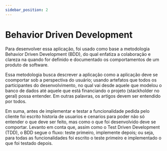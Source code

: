 ```yaml
---
sidebar_position: 2
---
```


# Behavior Driven Development 

Para desenvolver essa aplicação, foi usado como base a metodologia Behavior Driven Development (BDD), do qual enfatiza
a colaboração e clareza na quando for definido e documentado os comportamentos de um produto de software.

Essa metodologia busca descrever a aplicação como a aplicação deve se coomportar sob a perspectiva do usuário; usando 
artefatos que todos os participantes do desenvolvimento, no qual vai desde aquele que modelou o banco de dados até aquele
que está financiando o projeto (stackholder no geral) possa entender. Em outras palavras, os artigos devem ser entendido 
por todos. 

Em suma, antes de implementar e testar a funcionalidade pedida pelo cliente foi escrito historia de usuarios e cenarios
para poder não só entender o que deve ser feito, mas como o que foi desenvolvido deve se comportar. Levanto em conta que, 
assim como o Test Driven Development (TDD), o BDD segue o fluxo: teste primeiro, implemente depois; ou seja, para todas as funcionalidades foi escrito o teste primeiro e implementado o que foi testado depois.

